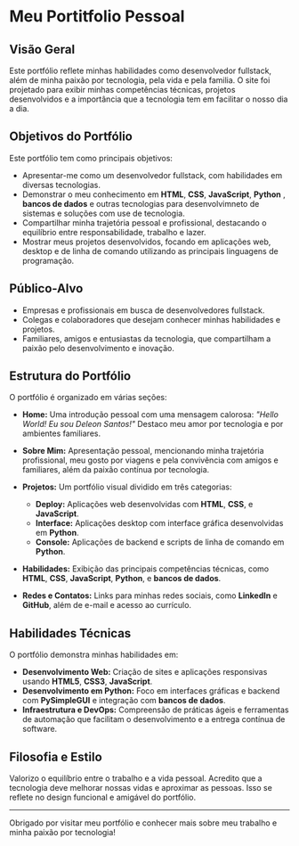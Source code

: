 # Meu Portitfolio Pessoal

## Visão Geral
Este portfólio reflete minhas habilidades como desenvolvedor fullstack, além de minha paixão por tecnologia, pela vida e pela familia. O site foi projetado para exibir minhas competências técnicas, projetos desenvolvidos e a importância que a tecnologia tem em facilitar o nosso dia a dia.

## Objetivos do Portfólio
Este portfólio tem como principais objetivos:
- Apresentar-me como um desenvolvedor fullstack, com habilidades em diversas tecnologias.
- Demonstrar o meu conhecimento em **HTML**, **CSS**, **JavaScript**, **Python** , **bancos de dados** e outras tecnologias para desenvolvimneto de sistemas e soluções com use de tecnologia.
- Compartilhar minha trajetória pessoal e profissional, destacando o equilíbrio entre responsabilidade, trabalho e lazer.
- Mostrar meus projetos desenvolvidos, focando em aplicações web, desktop e de linha de comando utilizando as principais linguagens de programação.

## Público-Alvo
- Empresas e profissionais em busca de desenvolvedores fullstack.
- Colegas e colaboradores que desejam conhecer minhas habilidades e projetos.
- Familiares, amigos e entusiastas da tecnologia, que compartilham a paixão pelo desenvolvimento e inovação.

## Estrutura do Portfólio
O portfólio é organizado em várias seções:

- **Home:** Uma introdução pessoal com uma mensagem calorosa: _"Hello World! Eu sou Deleon Santos!"_ Destaco meu amor por tecnologia e por ambientes familiares.
  
- **Sobre Mim:** Apresentação pessoal, mencionando minha trajetória profissional, meu gosto por viagens e pela convivência com amigos e familiares, além da paixão contínua por tecnologia.

- **Projetos:** Um portfólio visual dividido em três categorias:
  - **Deploy:** Aplicações web desenvolvidas com **HTML**, **CSS**, e **JavaScript**.
  - **Interface:** Aplicações desktop com interface gráfica desenvolvidas em **Python**.
  - **Console:** Aplicações de backend e scripts de linha de comando em **Python**.
  
- **Habilidades:** Exibição das principais competências técnicas, como **HTML**, **CSS**, **JavaScript**, **Python**, e **bancos de dados**.

- **Redes e Contatos:** Links para minhas redes sociais, como **LinkedIn** e **GitHub**, além de e-mail e acesso ao currículo.

## Habilidades Técnicas
O portfólio demonstra minhas habilidades em:
- **Desenvolvimento Web:** Criação de sites e aplicações responsivas usando **HTML5**, **CSS3**, **JavaScript**.
- **Desenvolvimento em Python:** Foco em interfaces gráficas e backend com **PySimpleGUI** e integração com **bancos de dados**.
- **Infraestrutura e DevOps:** Compreensão de práticas ágeis e ferramentas de automação que facilitam o desenvolvimento e a entrega contínua de software.

## Filosofia e Estilo
Valorizo o equilíbrio entre o trabalho e a vida pessoal. Acredito que a tecnologia deve melhorar nossas vidas e aproximar as pessoas. Isso se reflete no design funcional e amigável do portfólio.

---

Obrigado por visitar meu portfólio e conhecer mais sobre meu trabalho e minha paixão por tecnologia!
